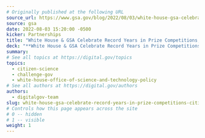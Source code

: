 ```yaml
---
# Originally published at the following URL
source_url: https://www.gsa.gov/blog/2022/08/03/white-house-gsa-celebrate-record-years-in-prize-competitions-citizen-science-efforts
source: gsa
date: 2022-08-03 15:20:00 -0500
kicker: Partnerships
title: "White House & GSA Celebrate Record Years in Prize Competitions, Citizen Science Efforts"
deck: "**White House & GSA Celebrate Record Years in Prize Competitions, Citizen Science Efforts**&mdash;On July 20, GSA’s Open Innovation Program and the White House Office of Science and Technology Policy (OSTP) co-hosted the Open Innovation Forum in partnership with Digital.gov. The event was themed around building equitable partnerships and it celebrated OSTP’s biennial report to Congress that covers the federal government’s prize competitions, crowdsourcing and citizen science initiatives in fiscal years 2019 and 2020."
summary: 
# See all topics at https://digital.gov/topics
topics:
  - citizen-science
  - challenge-gov
  - white-house-office-of-science-and-technology-policy
# See all authors at https://digital.gov/authors
authors:
  - digitalgov-team
slug: white-house-gsa-celebrate-record-years-in-prize-competitions-citizen-science-efforts
# Controls how this page appears across the site
# 0 -- hidden
# 1 -- visible
weight: 1
---
```

